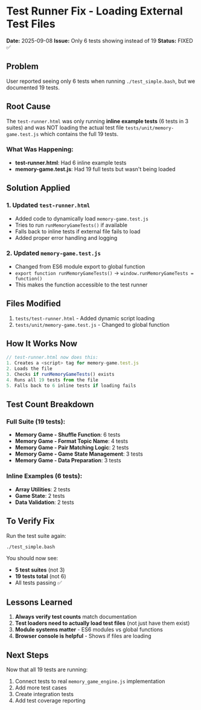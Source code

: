 # Test Runner Fix - Loading External Test Files
**Date:** 2025-09-08
**Issue:** Only 6 tests showing instead of 19
**Status:** FIXED ✅

## Problem
User reported seeing only 6 tests when running `./test_simple.bash`, but we documented 19 tests.

## Root Cause
The `test-runner.html` was only running **inline example tests** (6 tests in 3 suites) and was NOT loading the actual test file `tests/unit/memory-game.test.js` which contains the full 19 tests.

### What Was Happening:
- **test-runner.html**: Had 6 inline example tests
- **memory-game.test.js**: Had 19 full tests but wasn't being loaded

## Solution Applied

### 1. Updated `test-runner.html`
- Added code to dynamically load `memory-game.test.js`
- Tries to run `runMemoryGameTests()` if available
- Falls back to inline tests if external file fails to load
- Added proper error handling and logging

### 2. Updated `memory-game.test.js`
- Changed from ES6 module export to global function
- `export function runMemoryGameTests()` → `window.runMemoryGameTests = function()`
- This makes the function accessible to the test runner

## Files Modified
1. `tests/test-runner.html` - Added dynamic script loading
2. `tests/unit/memory-game.test.js` - Changed to global function

## How It Works Now

```javascript
// test-runner.html now does this:
1. Creates a <script> tag for memory-game.test.js
2. Loads the file
3. Checks if runMemoryGameTests() exists
4. Runs all 19 tests from the file
5. Falls back to 6 inline tests if loading fails
```

## Test Count Breakdown

### Full Suite (19 tests):
- **Memory Game - Shuffle Function**: 6 tests
- **Memory Game - Format Topic Name**: 4 tests
- **Memory Game - Pair Matching Logic**: 2 tests
- **Memory Game - Game State Management**: 3 tests
- **Memory Game - Data Preparation**: 3 tests

### Inline Examples (6 tests):
- **Array Utilities**: 2 tests
- **Game State**: 2 tests
- **Data Validation**: 2 tests

## To Verify Fix

Run the test suite again:
```bash
./test_simple.bash
```

You should now see:
- **5 test suites** (not 3)
- **19 tests total** (not 6)
- All tests passing ✅

## Lessons Learned

1. **Always verify test counts** match documentation
2. **Test loaders need to actually load test files** (not just have them exist)
3. **Module systems matter** - ES6 modules vs global functions
4. **Browser console is helpful** - Shows if files are loading

## Next Steps

Now that all 19 tests are running:
1. Connect tests to real `memory_game_engine.js` implementation
2. Add more test cases
3. Create integration tests
4. Add test coverage reporting
